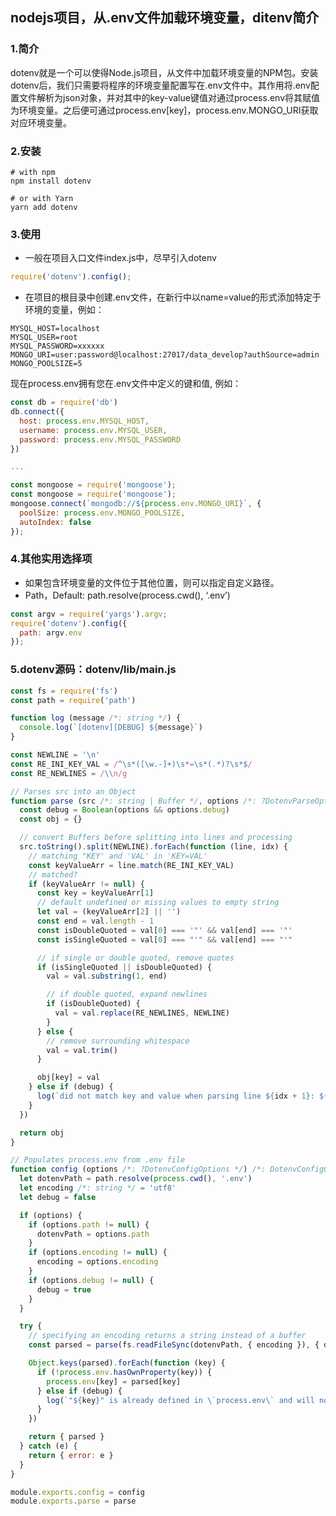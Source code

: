 ## nodejs项目，从.env文件加载环境变量，ditenv简介
### 1.简介
dotenv就是一个可以使得Node.js项目，从文件中加载环境变量的NPM包。安装dotenv后，我们只需要将程序的环境变量配置写在.env文件中。其作用将.env配置文件解析为json对象，并对其中的key-value键值对通过process.env将其赋值为环境变量。之后便可通过process.env[key]，process.env.MONGO_URI获取对应环境变量。
### 2.安装
```
# with npm
npm install dotenv

# or with Yarn
yarn add dotenv
```
### 3.使用
- 一般在项目入口文件index.js中，尽早引入dotenv
```javascript
require('dotenv').config();
```
- 在项目的根目录中创建.env文件，在新行中以name=value的形式添加特定于环境的变量，例如：
```
MYSQL_HOST=localhost
MYSQL_USER=root
MYSQL_PASSWORD=xxxxxx
MONGO_URI=user:password@localhost:27017/data_develop?authSource=admin
MONGO_POOLSIZE=5
```
现在process.env拥有您在.env文件中定义的键和值, 例如：
```javascript
const db = require('db')
db.connect({
  host: process.env.MYSQL_HOST,
  username: process.env.MYSQL_USER,
  password: process.env.MYSQL_PASSWORD
})

...

const mongoose = require('mongoose');
const mongoose = require('mongoose');
mongoose.connect(`mongodb://${process.env.MONGO_URI}`, {
  poolSize: process.env.MONGO_POOLSIZE,
  autoIndex: false
});
```
### 4.其他实用选择项
- 如果包含环境变量的文件位于其他位置，则可以指定自定义路径。
- Path，Default: path.resolve(process.cwd(), ‘.env’)
```javascript
const argv = require('yargs').argv;
require('dotenv').config({
  path: argv.env
});
```
### 5.dotenv源码：dotenv/lib/main.js
```javascript
const fs = require('fs')
const path = require('path')

function log (message /*: string */) {
  console.log(`[dotenv][DEBUG] ${message}`)
}

const NEWLINE = '\n'
const RE_INI_KEY_VAL = /^\s*([\w.-]+)\s*=\s*(.*)?\s*$/
const RE_NEWLINES = /\\n/g

// Parses src into an Object
function parse (src /*: string | Buffer */, options /*: ?DotenvParseOptions */) /*: DotenvParseOutput */ {
  const debug = Boolean(options && options.debug)
  const obj = {}

  // convert Buffers before splitting into lines and processing
  src.toString().split(NEWLINE).forEach(function (line, idx) {
    // matching "KEY' and 'VAL' in 'KEY=VAL'
    const keyValueArr = line.match(RE_INI_KEY_VAL)
    // matched?
    if (keyValueArr != null) {
      const key = keyValueArr[1]
      // default undefined or missing values to empty string
      let val = (keyValueArr[2] || '')
      const end = val.length - 1
      const isDoubleQuoted = val[0] === '"' && val[end] === '"'
      const isSingleQuoted = val[0] === "'" && val[end] === "'"

      // if single or double quoted, remove quotes
      if (isSingleQuoted || isDoubleQuoted) {
        val = val.substring(1, end)

        // if double quoted, expand newlines
        if (isDoubleQuoted) {
          val = val.replace(RE_NEWLINES, NEWLINE)
        }
      } else {
        // remove surrounding whitespace
        val = val.trim()
      }

      obj[key] = val
    } else if (debug) {
      log(`did not match key and value when parsing line ${idx + 1}: ${line}`)
    }
  })

  return obj
}

// Populates process.env from .env file
function config (options /*: ?DotenvConfigOptions */) /*: DotenvConfigOutput */ {
  let dotenvPath = path.resolve(process.cwd(), '.env')
  let encoding /*: string */ = 'utf8'
  let debug = false

  if (options) {
    if (options.path != null) {
      dotenvPath = options.path
    }
    if (options.encoding != null) {
      encoding = options.encoding
    }
    if (options.debug != null) {
      debug = true
    }
  }

  try {
    // specifying an encoding returns a string instead of a buffer
    const parsed = parse(fs.readFileSync(dotenvPath, { encoding }), { debug })

    Object.keys(parsed).forEach(function (key) {
      if (!process.env.hasOwnProperty(key)) {
        process.env[key] = parsed[key]
      } else if (debug) {
        log(`"${key}" is already defined in \`process.env\` and will not be overwritten`)
      }
    })

    return { parsed }
  } catch (e) {
    return { error: e }
  }
}

module.exports.config = config
module.exports.parse = parse
```